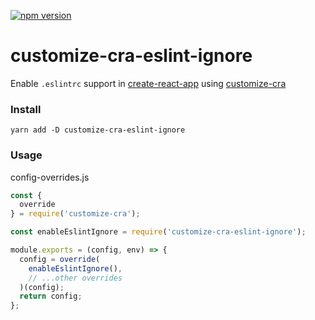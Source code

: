 [![npm version](https://badge.fury.io/js/customize-cra-eslint-ignore.svg)](https://badge.fury.io/js/customize-cra-eslint-ignore)

# customize-cra-eslint-ignore

Enable `.eslintrc` support in [create-react-app](https://github.com/facebook/create-react-app) using [customize-cra](https://github.com/arackaf/customize-cra)


### Install
```
yarn add -D customize-cra-eslint-ignore
```

### Usage
config-overrides.js

```js
const {
  override
} = require('customize-cra');

const enableEslintIgnore = require('customize-cra-eslint-ignore');

module.exports = (config, env) => {
  config = override(
    enableEslintIgnore(),
    // ...other overrides
  )(config);
  return config;
};

```
